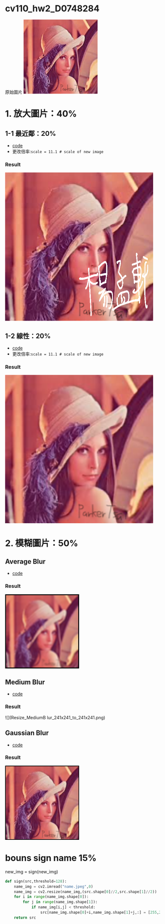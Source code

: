 # cv110_hw2_D0748284

原始圖片
![](test_img.png)
# 1. 放大圖片：40%
## 1-1 最近鄰：20%
* [code](hw2_1_1.py)
* 更改倍率:`scale = 11.1 # scale of new image`
### Result
![](Resize_NN_241x241_to_482x482.png)

## 1-2 線性：20%
* [code](hw2_1_2.py)
* 更改倍率:`scale = 11.1 # scale of new image`
### Result

![](Resize_LI_241x241_to_482x482.png)
# 2.  模糊圖片：50%
## Average Blur
* [code](hw2_2_1_Average_Blur.py)
### Result
![](./AverageBlur_F7.png)

## Medium Blur
* [code](hw2_2_2_Median_Blur.py)
### Result
![](Resize_MediumB
lur_241x241_to_241x241.png)

## Gaussian Blur
* [code](hw2_2_3_Gaussian_Blur.py)
### Result
![](Resize_GaussianBlur_241x241_to_241x241.png)

# bouns sign name  15%

new_img = sign(new_img)

``` python
def sign(src,threshold=128):
    name_img = cv2.imread("name.jpeg",0)
    name_img = cv2.resize(name_img,(src.shape[0]//2,src.shape[1]//2))
    for i in range(name_img.shape[0]):
        for j in range(name_img.shape[1]):
            if name_img[i,j] < threshold:
                src[name_img.shape[0]+i,name_img.shape[1]+j,:] = [255,255,255]
    return src
```
